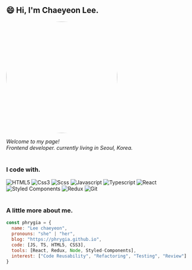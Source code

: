 ## 😄 Hi, I'm Chaeyeon Lee.

<img src="https://phrygia.github.io/static/80327bd7c3142ee7175fc1b9d91f0209/phrygia.gif" height="auto" width="300" style="border-radius:100%">


<i>Welcome to my page!</i> <br>
<i>Frontend developer. currently living in Seoul, Korea.</i><br><br>

### I code with.
![HTML5](https://img.shields.io/badge/-HTML5-E34F26?style=flat-square&logo=html5&logoColor=white)
![Css3](https://img.shields.io/badge/-css3-007ACC?style=flat-square&logo=css3&logoColor=white)
![Scss](https://img.shields.io/badge/-Scss-CC6699?style=flat-square&logo=sass&logoColor=white)
![Javascript](https://img.shields.io/badge/-JavaScript-f7e018?style=flat-square&logo=JavaScript&logoColor=black)
![Typescript](https://img.shields.io/badge/-TypeScript-007ACC?style=flat-square&logo=typescript&logoColor=white)
![React](https://img.shields.io/badge/-React-20232a?style=flat-square&logo=react&logoColor=61dafb)
![Styled Components](https://img.shields.io/badge/-Styled_Components-db7092?style=flat-square&logo=styled-components&logoColor=white)
![Redux](https://img.shields.io/badge/-Redux-764ABC?style=flat-square&logo=redux&logoColor=white)
![Git](https://img.shields.io/badge/-Git-F05032?style=flat-square&logo=git&logoColor=white)<br><br>


### A little more about me.
```javascript
const phrygia = {
  name: "Lee chaeyeon",
  pronouns: "she" | "her",
  blog: "https://phrygia.github.io",
  code: [JS, TS, HTML5, CSS3],
  tools: [React, Redux, Node, Styled-Components],
  interest: ["Code Reusability", "Refactoring", "Testing", "Review"]
}
```
